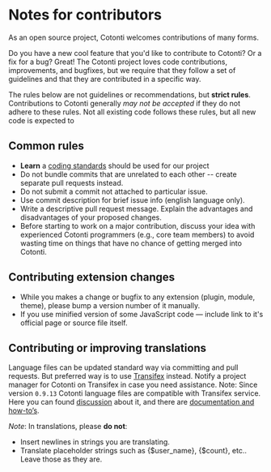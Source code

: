 Notes for contributors
======================

As an open source project, Cotonti welcomes contributions of many forms.

Do you have a new cool feature that you'd like to contribute to Cotonti? Or a fix for a bug? Great! The Cotonti project loves code contributions, improvements, and bugfixes, but we require that they follow a set of guidelines and that they are contributed in a specific way.

The rules below are not guidelines or recommendations, but **strict rules**. Contributions to Cotonti generally *may not be accepted* if they do not adhere to these rules.
Not all existing code follows these rules, but all new code is expected to

Common rules
------------

* **Learn** a [coding standards](https://www.cotonti.com/docs/devel/coding_style) should be used for our project
* Do not bundle commits that are unrelated to each other -- create separate pull requests instead.
* Do not submit a commit not attached to particular issue.
* Use commit description for brief issue info (english language only).
* Write a descriptive pull request message. Explain the advantages and disadvantages of your proposed changes.
* Before starting to work on a major contribution, discuss your idea with experienced Cotonti programmers (e.g., core team members) to avoid wasting time on things that have no chance of getting merged into Cotonti.

Contributing extension changes
------------------------------

* While you makes a change or bugfix to any extension (plugin, module, theme), please bump a version number of it manually.
* If you use minified version of some JavaScript code — include link to it's official page or source file itself.

Contributing or improving translations
--------------------------------------

Language files can be updated standard way via committing and pull requests. But preferred way is to use [Transifex](https://www.transifex.com/projects/p/cotonti/) instead. Notify a project manager for Cotonti on Transifex in case you need assistance.
Note: Since version `0.9.13` Cotonti language files are compatible with Transifex service. Here you can found [discussion](http://www.cotonti.com/forums?m=posts&q=7367) about it, and there are [documentation and how-to’s](http://www.cotonti.com/docs/ext/lang/transifex).

_Note_: In translations, please **do not**:
* Insert newlines in strings you are translating.
* Translate placeholder strings such as {$user_name}, {$count}, etc.. Leave those as they are.
